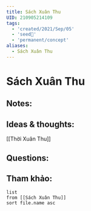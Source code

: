 ```yaml
---
title: Sách Xuân Thu
UID: 210905214109
tags:
  - 'created/2021/Sep/05'
  - 'seed🥜'
  - 'permanent/concept'
aliases:
  - Sách Xuân Thu
---
```

# Sách Xuân Thu

## Notes:


## Ideas & thoughts:
[[Thời Xuân Thu]]

## Questions:


## Tham khảo:
```dataview
list
from [[Sách Xuân Thu]]
sort file.name asc
```